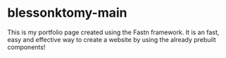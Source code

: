 # blessonktomy-main
This is my portfolio page created using the Fastn framework. It is an fast, easy and effective way to create a website by using the already prebuilt components!
